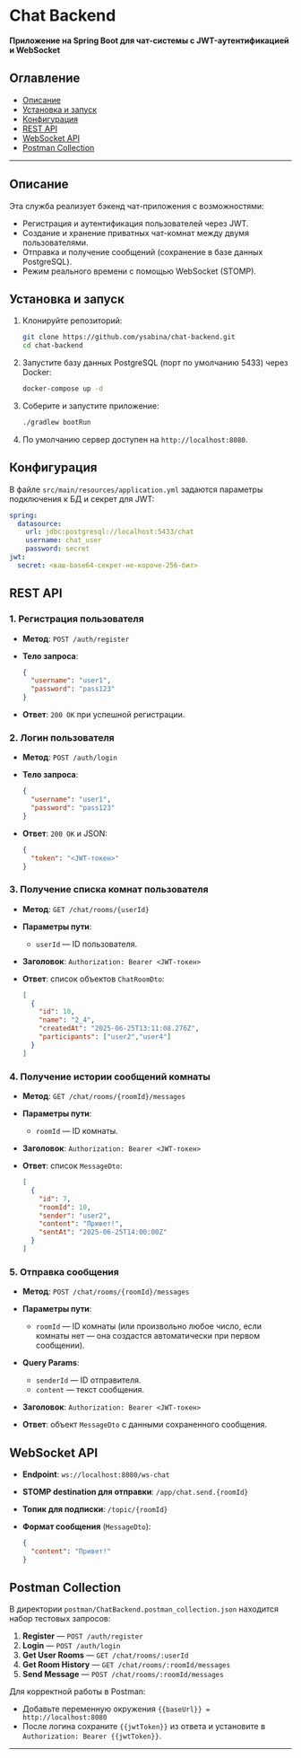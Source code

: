 # Chat Backend

**Приложение на Spring Boot для чат-системы с JWT-аутентификацией и WebSocket**

## Оглавление

* [Описание](#описание)
* [Установка и запуск](#установка-и-запуск)
* [Конфигурация](#конфигурация)
* [REST API](#rest-api)
* [WebSocket API](#websocket-api)
* [Postman Collection](#postman-collection)

---

## Описание

Эта служба реализует бэкенд чат-приложения с возможностями:

* Регистрация и аутентификация пользователей через JWT.
* Создание и хранение приватных чат-комнат между двумя пользователями.
* Отправка и получение сообщений (сохранение в базе данных PostgreSQL).
* Режим реального времени с помощью WebSocket (STOMP).

## Установка и запуск

1. Клонируйте репозиторий:

   ```bash
   git clone https://github.com/ysabina/chat-backend.git
   cd chat-backend
   ```
2. Запустите базу данных PostgreSQL (порт по умолчанию 5433) через Docker:

   ```bash
   docker-compose up -d
   ```
3. Соберите и запустите приложение:

   ```bash
   ./gradlew bootRun
   ```
4. По умолчанию сервер доступен на `http://localhost:8080`.

## Конфигурация

В файле `src/main/resources/application.yml` задаются параметры подключения к БД и секрет для JWT:

```yaml
spring:
  datasource:
    url: jdbc:postgresql://localhost:5433/chat
    username: chat_user
    password: secret
jwt:
  secret: <ваш-base64-секрет-не-короче-256-бит>
```

## REST API

### 1. Регистрация пользователя

* **Метод**: `POST /auth/register`
* **Тело запроса**:

  ```json
  {
    "username": "user1",
    "password": "pass123"
  }
  ```
* **Ответ**: `200 OK` при успешной регистрации.

### 2. Логин пользователя

* **Метод**: `POST /auth/login`
* **Тело запроса**:

  ```json
  {
    "username": "user1",
    "password": "pass123"
  }
  ```
* **Ответ**: `200 OK` и JSON:

  ```json
  {
    "token": "<JWT-токен>"
  }
  ```

### 3. Получение списка комнат пользователя

* **Метод**: `GET /chat/rooms/{userId}`
* **Параметры пути**:

  * `userId` — ID пользователя.
* **Заголовок**: `Authorization: Bearer <JWT-токен>`
* **Ответ**: список объектов `ChatRoomDto`:

  ```json
  [
    {
      "id": 10,
      "name": "2_4",
      "createdAt": "2025-06-25T13:11:08.276Z",
      "participants": ["user2","user4"]
    }
  ]
  ```

### 4. Получение истории сообщений комнаты

* **Метод**: `GET /chat/rooms/{roomId}/messages`
* **Параметры пути**:

  * `roomId` — ID комнаты.
* **Заголовок**: `Authorization: Bearer <JWT-токен>`
* **Ответ**: список `MessageDto`:

  ```json
  [
    {
      "id": 7,
      "roomId": 10,
      "sender": "user2",
      "content": "Привет!",
      "sentAt": "2025-06-25T14:00:00Z"
    }
  ]
  ```

### 5. Отправка сообщения

* **Метод**: `POST /chat/rooms/{roomId}/messages`
* **Параметры пути**:

  * `roomId` — ID комнаты (или произвольно любое число, если комнаты нет — она создастся автоматически при первом сообщении).
* **Query Params**:

  * `senderId` — ID отправителя.
  * `content` — текст сообщения.
* **Заголовок**: `Authorization: Bearer <JWT-токен>`
* **Ответ**: объект `MessageDto` с данными сохраненного сообщения.

## WebSocket API

* **Endpoint**: `ws://localhost:8080/ws-chat`
* **STOMP destination для отправки**: `/app/chat.send.{roomId}`
* **Топик для подписки**: `/topic/{roomId}`
* **Формат сообщения** (`MessageDto`):

  ```json
  {
    "content": "Привет!"
  }
  ```

## Postman Collection

В директории `postman/ChatBackend.postman_collection.json` находится набор тестовых запросов:

1. **Register** — `POST /auth/register`
2. **Login** — `POST /auth/login`
3. **Get User Rooms** — `GET /chat/rooms/:userId`
4. **Get Room History** — `GET /chat/rooms/:roomId/messages`
5. **Send Message** — `POST /chat/rooms/:roomId/messages`

Для корректной работы в Postman:

* Добавьте переменную окружения `{{baseUrl}} = http://localhost:8080`
* После логина сохраните `{{jwtToken}}` из ответа и установите в `Authorization: Bearer {{jwtToken}}`.

---


